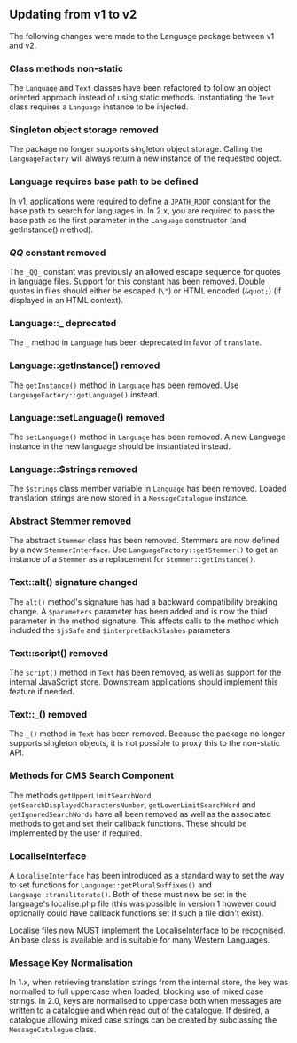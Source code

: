 ## Updating from v1 to v2

The following changes were made to the Language package between v1 and v2.

### Class methods non-static

The `Language` and `Text` classes have been refactored to follow an object oriented approach instead of using static methods.
Instantiating the `Text` class requires a `Language` instance to be injected.

### Singleton object storage removed

The package no longer supports singleton object storage. Calling the `LanguageFactory` will always return a new instance of
the requested object.

### Language requires base path to be defined

In v1, applications were required to define a `JPATH_ROOT` constant for the base path to search for languages in. In 2.x,
you are required to pass the base path as the first parameter in the `Language` constructor (and getInstance() method).

### _QQ_ constant removed

The `_QQ_` constant was previously an allowed escape sequence for quotes in language files.  Support for this constant
has been removed. Double quotes in files should either be escaped (`\"`) or HTML encoded (`&quot;`) (if displayed in an
HTML context).

### Language::_ deprecated

The `_` method in `Language` has been deprecated in favor of `translate`.

### Language::getInstance() removed

The `getInstance()` method in `Language` has been removed.  Use `LanguageFactory::getLanguage()` instead.

### Language::setLanguage() removed

The `setLanguage()` method in `Language` has been removed.  A new Language instance in the new language should be instantiated
instead.

### Language::$strings removed

The `$strings` class member variable in `Language` has been removed.  Loaded translation strings are now stored in a `MessageCatalogue`
instance.

### Abstract Stemmer removed

The abstract `Stemmer` class has been removed. Stemmers are now defined by a new `StemmerInterface`. Use `LanguageFactory::getStemmer()`
to get an instance of a `Stemmer` as a replacement for `Stemmer::getInstance()`.

### Text::alt() signature changed

The `alt()` method's signature has had a backward compatibility breaking change.  A `$parameters` parameter has been added and is
now the third parameter in the method signature.  This affects calls to the method which included the `$jsSafe` and
`$interpretBackSlashes` parameters.

### Text::script() removed

The `script()` method in `Text` has been removed, as well as support for the internal JavaScript store.  Downstream applications
should implement this feature if needed.

### Text::_() removed

The `_()` method in `Text` has been removed. Because the package no longer supports singleton objects, it is not possible to proxy
this to the non-static API.

### Methods for CMS Search Component

The methods `getUpperLimitSearchWord`, `getSearchDisplayedCharactersNumber`, `getLowerLimitSearchWord` and `getIgnoredSearchWords`
have all been removed as well as the associated methods to get and set their callback functions. These should be implemented
by the user if required.

### LocaliseInterface
A `LocaliseInterface` has been introduced as a standard way to set the way to set functions for `Language::getPluralSuffixes()`
and `Language::transliterate()`. Both of these must now be set in the language's localise.php file (this was possible in
version 1 however could optionally could have callback functions set if such a file didn't exist).

Localise files now MUST implement the LocaliseInterface to be recognised. An base class is available and is suitable for
many Western Languages.

### Message Key Normalisation
In 1.x, when retrieving translation strings from the internal store, the key was normalled to full uppercase when loaded, blocking
use of mixed case strings. In 2.0, keys are normalised to uppercase both when messages are written to a catalogue and when read out
of the catalogue. If desired, a catalogue allowing mixed case strings can be created by subclassing the `MessageCatalogue` class.
